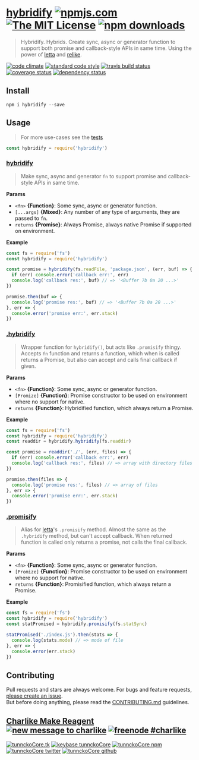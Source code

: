 # [hybridify][author-www-url] [![npmjs.com][npmjs-img]][npmjs-url] [![The MIT License][license-img]][license-url] [![npm downloads][downloads-img]][downloads-url] 

> Hybridify. Hybrids. Create sync, async or generator function to support both promise and callback-style APIs in same time. Using the power of [letta][] and [relike][].

[![code climate][codeclimate-img]][codeclimate-url] [![standard code style][standard-img]][standard-url] [![travis build status][travis-img]][travis-url] [![coverage status][coveralls-img]][coveralls-url] [![dependency status][david-img]][david-url]

## Install
```
npm i hybridify --save
```

## Usage
> For more use-cases see the [tests](./test.js)

```js
const hybridify = require('hybridify')
```

### [hybridify](index.js#L41)
> Make sync, async and generator `fn` to support promise and callback-style APIs in same time.

**Params**

* `<fn>` **{Function}**: Some sync, async or generator function.    
* `[...args]` **{Mixed}**: Any number of any type of arguments, they are passed to `fn`.    
* `returns` **{Promise}**: Always Promise, always native Promise if supported on environment.  

**Example**

```js
const fs = require('fs')
const hybridify = require('hybridify')

const promise = hybridify(fs.readFile, 'package.json', (err, buf) => {
  if (err) console.error('callback err:', err)
  console.log('callback res:', buf) // => '<Buffer 7b 0a 20 ...>'
})

promise.then(buf => {
  console.log('promise res:', buf) // => '<Buffer 7b 0a 20 ...>'
}, err => {
  console.error('promise err:', err.stack)
})
```

### [.hybridify](index.js#L84)
> Wrapper function for `hybridify()`, but acts like `.promisify` thingy. Accepts `fn` function and returns a function, which when is called returns a Promise, but also can accept and calls final callback if given.

**Params**

* `<fn>` **{Function}**: Some sync, async or generator function.    
* `[Promize]` **{Function}**: Promise constructor to be used on environment where no support for native.    
* `returns` **{Function}**: Hybridified function, which always return a Promise.  

**Example**

```js
const fs = require('fs')
const hybridify = require('hybridify')
const readdir = hybridify.hybridify(fs.readdir)

const promise = readdir('./', (err, files) => {
  if (err) console.error('callback err:', err)
  console.log('callback res:', files) // => array with directory files
})

promise.then(files => {
  console.log('promise res:', files) // => array of files
}, err => {
  console.error('promise err:', err.stack)
})
```

### [.promisify](index.js#L122)
> Alias for [letta][]'s `.promisify` method. Almost the same as the `.hybridify` method, but can't accept callback. When returned function is called only returns a promise, not calls the final callback.

**Params**

* `<fn>` **{Function}**: Some sync, async or generator function.    
* `[Promize]` **{Function}**: Promise constructor to be used on environment where no support for native.    
* `returns` **{Function}**: Promisified function, which always return a Promise.  

**Example**

```js
const fs = require('fs')
const hybridify = require('hybridify')
const statPromised = hybridify.promisify(fs.statSync)

statPromised('./index.js').then(stats => {
  console.log(stats.mode) // => mode of file
}, err => {
  console.error(err.stack)
})
```

## Contributing
Pull requests and stars are always welcome. For bugs and feature requests, [please create an issue](https://github.com/hybridables/hybridify/issues/new).  
But before doing anything, please read the [CONTRIBUTING.md](./CONTRIBUTING.md) guidelines.

## [Charlike Make Reagent](http://j.mp/1stW47C) [![new message to charlike][new-message-img]][new-message-url] [![freenode #charlike][freenode-img]][freenode-url]

[![tunnckoCore.tk][author-www-img]][author-www-url] [![keybase tunnckoCore][keybase-img]][keybase-url] [![tunnckoCore npm][author-npm-img]][author-npm-url] [![tunnckoCore twitter][author-twitter-img]][author-twitter-url] [![tunnckoCore github][author-github-img]][author-github-url]

[letta]: https://github.com/hybridables/letta
[relike]: https://github.com/hybridables/relike

[npmjs-url]: https://www.npmjs.com/package/hybridify
[npmjs-img]: https://img.shields.io/npm/v/hybridify.svg?label=hybridify

[license-url]: https://github.com/hybridables/hybridify/blob/master/LICENSE
[license-img]: https://img.shields.io/npm/l/hybridify.svg

[downloads-url]: https://www.npmjs.com/package/hybridify
[downloads-img]: https://img.shields.io/npm/dm/hybridify.svg

[codeclimate-url]: https://codeclimate.com/github/hybridables/hybridify
[codeclimate-img]: https://img.shields.io/codeclimate/github/hybridables/hybridify.svg

[travis-url]: https://travis-ci.org/hybridables/hybridify
[travis-img]: https://img.shields.io/travis/hybridables/hybridify/master.svg

[coveralls-url]: https://coveralls.io/r/hybridables/hybridify
[coveralls-img]: https://img.shields.io/coveralls/hybridables/hybridify.svg

[david-url]: https://david-dm.org/hybridables/hybridify
[david-img]: https://img.shields.io/david/hybridables/hybridify.svg

[standard-url]: https://github.com/feross/standard
[standard-img]: https://img.shields.io/badge/code%20style-standard-brightgreen.svg

[author-www-url]: http://www.tunnckocore.tk
[author-www-img]: https://img.shields.io/badge/www-tunnckocore.tk-fe7d37.svg

[keybase-url]: https://keybase.io/tunnckocore
[keybase-img]: https://img.shields.io/badge/keybase-tunnckocore-8a7967.svg

[author-npm-url]: https://www.npmjs.com/~tunnckocore
[author-npm-img]: https://img.shields.io/badge/npm-~tunnckocore-cb3837.svg

[author-twitter-url]: https://twitter.com/tunnckoCore
[author-twitter-img]: https://img.shields.io/badge/twitter-@tunnckoCore-55acee.svg

[author-github-url]: https://github.com/tunnckoCore
[author-github-img]: https://img.shields.io/badge/github-@tunnckoCore-4183c4.svg

[freenode-url]: http://webchat.freenode.net/?channels=charlike
[freenode-img]: https://img.shields.io/badge/freenode-%23charlike-5654a4.svg

[new-message-url]: https://github.com/tunnckoCore/ama
[new-message-img]: https://img.shields.io/badge/ask%20me-anything-green.svg